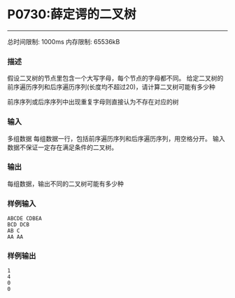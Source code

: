 # P0730:薛定谔的二叉树

------

总时间限制: 1000ms 内存限制: 65536kB

### 描述

假设二叉树的节点里包含一个大写字母，每个节点的字母都不同。
给定二叉树的前序遍历序列和后序遍历序列(长度均不超过20)，请计算二叉树可能有多少种

前序序列或后序序列中出现重复字母则直接认为不存在对应的树

### 输入

多组数据
每组数据一行，包括前序遍历序列和后序遍历序列，用空格分开。
输入数据不保证一定存在满足条件的二叉树。

### 输出

每组数据，输出不同的二叉树可能有多少种

### 样例输入

```
ABCDE CDBEA
BCD DCB
AB C
AA AA
```

### 样例输出

```
1
4
0
0
```

